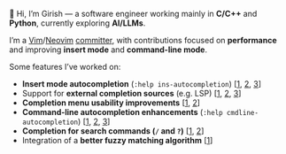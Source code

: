 
  
👋 Hi, I’m Girish — a software engineer working mainly in **C/C++** and **Python**, currently exploring **AI/LLMs**.

I’m a [Vim](https://www.vim.org/)/[Neovim](https://neovim.io/) [committer](https://github.com/vim/vim/pulls?q=is%3Apr+author%3Agirishji), with contributions focused on **performance** and improving **insert mode** and **command-line mode**.  

Some features I’ve worked on:  
- **Insert mode autocompletion** (`:help ins-autocompletion`) [[1](https://github.com/vim/vim/pull/17812), [2](https://github.com/vim/vim/pull/17960), [3](https://github.com/vim/vim/pull/17967)]  
- Support for **external completion sources** (e.g. LSP) [[1](https://github.com/vim/vim/pull/17065), [2](https://github.com/vim/vim/pull/17651), [3](https://github.com/vim/vim/pull/17396)]  
- **Completion menu usability improvements** [[1](https://github.com/vim/vim/pull/17076), [2](https://github.com/vim/vim/pull/17087)]  
- **Command-line autocompletion enhancements** (`:help cmdline-autocompletion`) [[1](https://github.com/vim/vim/pull/17806), [2](https://github.com/vim/vim/pull/16759), [3](https://github.com/vim/vim/pull/17115)]  
- **Completion for search commands (`/` and `?`)** [[1](https://github.com/vim/vim/pull/17570), [2](https://github.com/vim/vim/pull/17667)]  
- Integration of a **better fuzzy matching algorithm** [[1](https://github.com/vim/vim/pull/17900)]  






<!--
<b>Hobby Repositories</b>

[![Readme Card](https://github-readme-stats.vercel.app/api/pin/?username=girishji&repo=re2)](https://github.com/girishji/re2)
[![Readme Card](https://github-readme-stats.vercel.app/api/pin/?username=girishji&repo=AoC2023)](https://github.com/girishji/AoC2023)
<!--
[![Readme Card](https://github-readme-stats.vercel.app/api/pin/?username=girishji&repo=zephyr-xiao-ble)](https://github.com/girishji/zephyr-xiao-ble)
-->
<!--
<details>
  <summary><b> ML Projects </b></summary>
  <ul>
    <li></li>

    </ul>
 </details>
 -->   
<!--
<b>Vim Plugins</b>

[![Readme Card](https://github-readme-stats.vercel.app/api/pin/?username=girishji&repo=vimcomplete)](https://github.com/girishji/vimcomplete)
[![Readme Card](https://github-readme-stats.vercel.app/api/pin/?username=girishji&repo=vimsuggest)](https://github.com/girishji/vimsuggest)
[![Readme Card](https://github-readme-stats.vercel.app/api/pin/?username=girishji&repo=pythondoc.vim)](https://github.com/girishji/pythondoc.vim)
[![Readme Card](https://github-readme-stats.vercel.app/api/pin/?username=girishji&repo=devdocs.vim)](https://github.com/girishji/devdocs.vim)
[![Readme Card](https://github-readme-stats.vercel.app/api/pin/?username=girishji&repo=scope.vim)](https://github.com/girishji/scope.vim)
[![Readme Card](https://github-readme-stats.vercel.app/api/pin/?username=girishji&repo=vimbits)](https://github.com/girishji/vimbits)

<b>ARM/KiCad</b>

[![Readme Card](https://github-readme-stats.vercel.app/api/pin/?username=girishji&repo=zephyr-xiao-ble)](https://github.com/girishji/zephyr-xiao-ble)
[![Readme Card](https://github-readme-stats.vercel.app/api/pin/?username=girishji&repo=optical-amoeba)](https://github.com/girishji/optical-amoeba)
[![Readme Card](https://github-readme-stats.vercel.app/api/pin/?username=girishji&repo=optical-keyboard-mx)](https://github.com/girishji/optical-keyboard-mx)
[![Readme Card](https://github-readme-stats.vercel.app/api/pin/?username=girishji&repo=optical-keyboard-old)](https://github.com/girishji/optical-keyboard-old)


 <b> ML Projects </b>
 <ul>
    <li><a href="https://github.com/girishji/KMeans">Image compression using k-means clustering and dimensionality reduction</a></li>
    <li><a href="https://github.com/girishji/SEC-13F">Scrape Form 13F-HR of SEC</a></li>
    <li><a href="https://github.com/girishji/house-price-prediction">Price prediction using Linear Regressio</a></li>
    <li><a href="https://github.com/girishji/kddcup99">Intrusion Detection using LDA and Random Forests on KDD CUP 99 Dataset using R</a></li>
    <li><a href="https://github.com/girishji/Pima">Forecasting the onset of diabetes</a></li>
    <li><a href="https://github.com/girishji/PCA">Dimensionality Reduction with PCA</a></li>
    <li><a href="https://github.com/girishji/EthDatabase"> ETH database </a></li>    
    <li><a href="https://github.com/girishji/Associations">Associations</a></li>    
 </ul>
    
<b> Microprocessor and KiCad Projects </b>
  <ul>
    <li><a href="https://github.com/girishji/rdzen">Controller for optical keyboard.</a></li>
    <li><a href="https://github.com/girishji/keychron-optical-keyboard">Keyboard PCB in KiCad using Keychron low-profile optical switches</a></li>
    <li><a href="https://github.com/girishji/choc-keyboard">Choc Keyboard</a></li> 
    <li><a href="https://github.com/girishji/amoeba-choc">Single key pcb for Kailh Choc switch</a></li>
  </ul>
-->


<!--

<p align="center">
  <samp>
    👋 Hi, I'm X, but my friends call me "G".
    <br /><br />✨ I'm a FrontEnd developer passionate about (pineapple) pizza
    and design. <br /><br />☕️ Wanna chat? Don't be shy!<br />
    <a href="https://twitter.com/pineapplegiant">Twitter</a><br />
    <a href="https://www.pineapplegiant.com/">Personal Site</a>
  </samp>
</p>

<details>
  <summary><b>🔬 Bio</b></summary>
  I'm a javascript developer and UX enthusiast passionate about design systems and web accessibility.  If I'm not keeping it vanilla I like React for building UI's and I use Neovim for coding it all up. 
  When I'm not coding, I thoroughly enjoy making and eating (hawaiian) pizza, playing on my PC and nintendo switch, and reading/learning about psychology and philosophy. 
  I've interned as a software engineer at both Intel and Workiva and have worked as a Frontend Engineer for Searchspring, where I wrote web code among many other things.
</details>

<details>
  <summary><b>🔭 Goals for 2024</b></summary>
  <ul>
    <li>Get a JOB :')</li>
    <li>Make electronic music</li>
    <li>Start blogging on my Personal Website</li>
    <li>Finish designing Spaceduck and update lua neovim port 🚀🦆</li>
  </ul>
</details>
-->

<!--
**girishji/girishji** is a ✨ _special_ ✨ repository because its `README.md` (this file) appears on your GitHub profile.

Here are some ideas to get you started:

- 🔭 I’m currently working on ...
- 🌱 I’m currently learning ...
- 👯 I’m looking to collaborate on ...
- 🤔 I’m looking for help with ...
- 💬 Ask me about ...
- 📫 How to reach me: ...
- 😄 Pronouns: ...
- ⚡ Fun fact: ...
-->
